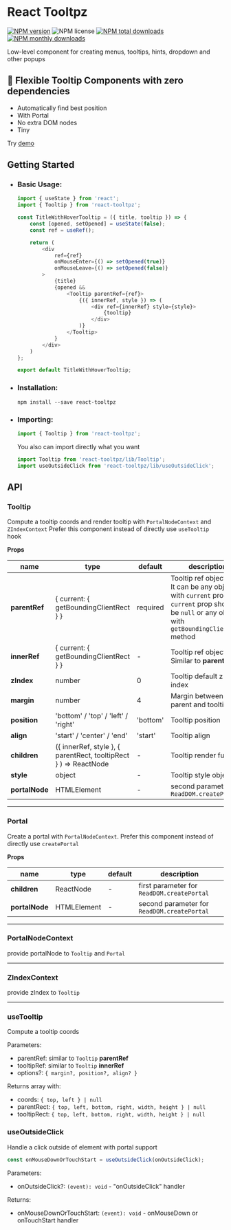 # React Tooltpz
[![NPM version](https://img.shields.io/npm/v/react-tooltpz.svg?style=flat)](https://www.npmjs.com/package/react-tooltpz)
![NPM license](https://img.shields.io/npm/l/react-tooltpz.svg?style=flat)
[![NPM total downloads](https://img.shields.io/npm/dt/react-tooltpz.svg?style=flat)](https://npmcharts.com/compare/react-tooltpz?minimal=true)
[![NPM monthly downloads](https://img.shields.io/npm/dm/react-tooltpz.svg?style=flat)](https://npmcharts.com/compare/react-tooltpz?minimal=true)

Low-level component for creating menus, tooltips, hints, dropdown and other popups

## 💬 Flexible Tooltip Components with zero dependencies

- Automatically find best position
- With Portal
- No extra DOM nodes
- Tiny

Try [demo](https://codesandbox.io/s/react-tooltpz-diej4)

## Getting Started

- ### Basic Usage:

    ```javascript
    import { useState } from 'react';
    import { Tooltip } from 'react-tooltpz';
    
    const TitleWithHoverTooltip = ({ title, tooltip }) => {
        const [opened, setOpened] = useState(false);
        const ref = useRef();

        return (
            <div
                ref={ref}
                onMouseEnter={() => setOpened(true)}
                onMouseLeave={() => setOpened(false)}
            >
                {title}
                {opened &&
                    <Tooltip parentRef={ref}>
                        {({ innerRef, style }) => (
                            <div ref={innerRef} style={style}>
                                {tooltip}
                            </div>
                        )}
                    </Tooltip>
                }
            </div>
        )
    };
    
    export default TitleWithHoverTooltip;
    ```

- ### Installation:

    ```shell script
    npm install --save react-tooltpz
    ```

- ### Importing:

    ```javascript
    import { Tooltip } from 'react-tooltpz';
    ```
    
    You also can import directly what you want 
    
    ```javascript
    import Tooltip from 'react-tooltpz/lib/Tooltip';
    import useOutsideClick from 'react-tooltpz/lib/useOutsideClick';
    ```

## API

### Tooltip

Compute a tooltip coords and render tooltip with `PortalNodeContext` and `ZIndexContext` 
Prefer this component instead of directly use `useTooltip` hook

**Props**

name          |type                                                                          |default      |description
--------------|------------------------------------------------------------------------------|-------------|-----------
**parentRef** |{ current: { getBoundingClientRect } }                                        |required     |Tooltip ref object.<br>It can be any object with `current` prop.<br>`current` prop should be `null` or any object with `getBoundingClientRect` method
**innerRef**  |{ current: { getBoundingClientRect } }                                        |-            |Tooltip ref object.<br>Similar to **parentRef**
**zIndex**    |number                                                                        |0            |Tooltip default z-index
**margin**    |number                                                                        |4            |Margin between parent and tooltip
**position**  |'bottom' / 'top' / 'left' / 'right'                                           |'bottom'     |Tooltip position
**align**     |'start' / 'center' / 'end'                                                    |'start'      |Tooltip align
**children**  |({ innerRef, style }, { parentRect, tooltipRect } ) => ReactNode              |-            |Tooltip render function
**style**     |object                                                                        |-            |Tooltip style object
**portalNode**|HTMLElement                                                                   |-            |second parameter for `ReadDOM.createPortal`

---

### Portal
Create a portal with `PortalNodeContext`. Prefer this component instead of directly use `createPortal`

**Props**

name          |type       |default      |description
--------------|-----------|-------------|-----------
**children**  |ReactNode  |-            |first parameter for `ReadDOM.createPortal`
**portalNode**|HTMLElement|-            |second parameter for `ReadDOM.createPortal`

___

### PortalNodeContext

provide portalNode to `Tooltip` and `Portal`

___

### ZIndexContext

provide zIndex to `Tooltip`

___

### useTooltip

Compute a tooltip coords

Parameters:
- parentRef: similar to `Tooltip` **parentRef**
- tooltipRef: similar to `Tooltip` **innerRef**
- options?: `{ margin?, position?, align? }`

Returns array with:

- coords: `{ top, left } | null`
- parentRect: `{ top, left, bottom, right, width, height } | null`
- tooltipRect: `{ top, left, bottom, right, width, height } | null`

### useOutsideClick
    
Handle a click outside of element with portal support

```javascript
const onMouseDownOrTouchStart = useOutsideClick(onOutsideClick);
```

Parameters:
- onOutsideClick?: `(event): void` - "onOutsideClick" handler

Returns:
- onMouseDownOrTouchStart: `(event): void` - onMouseDown or onTouchStart handler